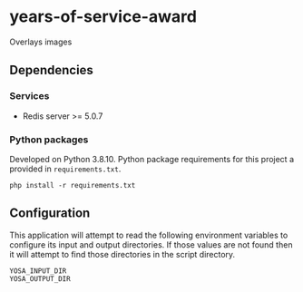 # years-of-service-award
Overlays images

## Dependencies
### Services
  - Redis server >= 5.0.7
### Python packages
Developed on Python 3.8.10.  Python package requirements for this project a provided in `requirements.txt`.

    php install -r requirements.txt

## Configuration
This application will attempt to read the following environment variables to configure its input and output directories.  If those values are not found then it will attempt to find those directories in the script directory.

    YOSA_INPUT_DIR
    YOSA_OUTPUT_DIR

